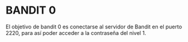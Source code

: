 # BANDIT 0

El objetivo de bandit 0 es conectarse al servidor de Bandit en el puerto 2220, para así poder acceder a 
la contraseña del nivel 1.
